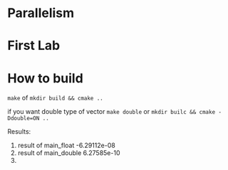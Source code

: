# Parallelism


# First Lab

# How to build

`make` of `mkdir build && cmake ..`

if you want double type of vector
`make double` or `mkdir builc && cmake -Ddouble=ON ..`


Results:
  1. result of main_float -6.29112e-08
  2. result of main_double 6.27585e-10
  3.
